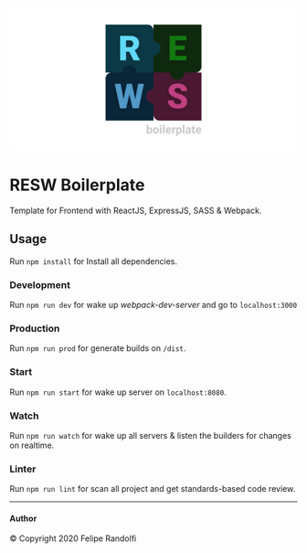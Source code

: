 ![preview](./preview.png)

# RESW Boilerplate

Template for Frontend with ReactJS, ExpressJS, SASS & Webpack.

## Usage
Run `npm install` for Install all dependencies.

### Development
Run `npm run dev` for wake up *webpack-dev-server* and go to `localhost:3000`

### Production
Run `npm run prod` for generate builds on `/dist`.

### Start
Run `npm run start` for wake up server on `localhost:8080`.

### Watch
Run `npm run watch` for wake up all servers & listen the builders for changes on realtime.

### Linter
Run `npm run lint` for scan all project and get standards-based code review.

---

#### Author
© Copyright 2020 Felipe Randolfi
